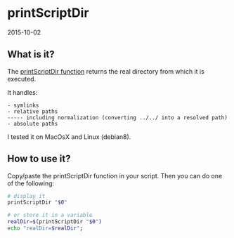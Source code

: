 printScriptDir
==================
2015-10-02



What is it?
-----------------

The [printScriptDir function]( https://github.com/lingtalfi/printScriptDir/blob/master/printScriptDir.sh ) returns the real directory from which it is executed.

It handles:

	- symlinks
	- relative paths 
	----- including normalization (converting ../../ into a resolved path)
	- absolute paths


I tested it on MacOsX and Linux (debian8).



How to use it?
-----------

Copy/paste the printScriptDir function in your script.
Then you can do one of the following:

```bash
# display it
printScriptDir "$0"
```

```bash
# or store it in a variable
realDir=$(printScriptDir "$0")
echo "realDir=$realDir";
```



